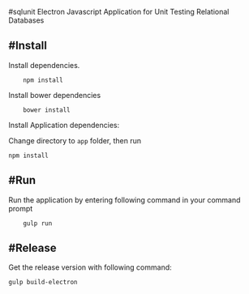 #sqlunit
Electron Javascript Application for Unit Testing Relational Databases

#Install
--- 

Install dependencies.

```
	npm install
```

Install bower dependencies 

```
	bower install
```

Install Application dependencies:

Change directory to ```app``` folder, then run

```
npm install
```


#Run 
---

Run the application by entering following command in your command prompt

```
	gulp run
```

#Release
---

Get the release version with following command:

```
gulp build-electron
```


